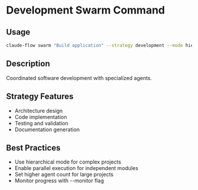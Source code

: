 # Development Swarm Command

## Usage

```bash
claude-flow swarm "Build application" --strategy development --mode hierarchical
```

## Description

Coordinated software development with specialized agents.

## Strategy Features

- Architecture design
- Code implementation
- Testing and validation
- Documentation generation

## Best Practices

- Use hierarchical mode for complex projects
- Enable parallel execution for independent modules
- Set higher agent count for large projects
- Monitor progress with --monitor flag
